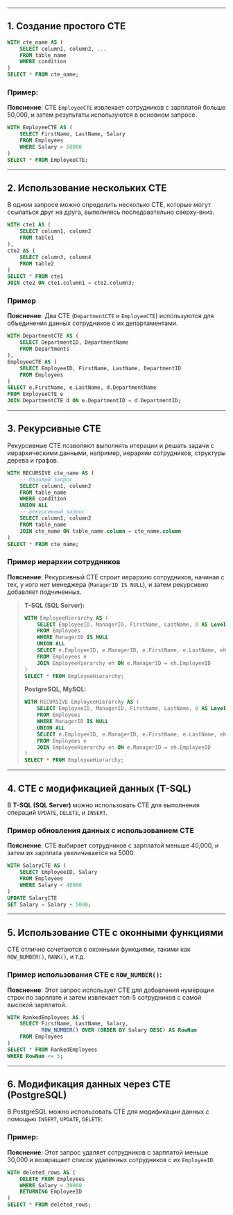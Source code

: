  



---

## 1. **Создание простого CTE**

```sql
WITH cte_name AS (
    SELECT column1, column2, ...
    FROM table_name
    WHERE condition
)
SELECT * FROM cte_name;
```

### Пример:
**Пояснение**: CTE `EmployeeCTE` извлекает сотрудников с зарплатой больше 50,000, и затем результаты используются в основном запросе.

```sql
WITH EmployeeCTE AS (
    SELECT FirstName, LastName, Salary
    FROM Employees
    WHERE Salary > 50000
)
SELECT * FROM EmployeeCTE;
```


---

## 2. **Использование нескольких CTE**

В одном запросе можно определить несколько CTE, которые могут ссылаться друг на друга, выполняясь последовательно сверху-вниз.

```sql
WITH cte1 AS (
    SELECT column1, column2
    FROM table1
),
cte2 AS (
    SELECT column3, column4
    FROM table2
)
SELECT * FROM cte1
JOIN cte2 ON cte1.column1 = cte2.column3;
```

### Пример
**Пояснение**: Два CTE (`DepartmentCTE` и `EmployeeCTE`) используются для объединения данных сотрудников с их департаментами.

```sql
WITH DepartmentCTE AS (
    SELECT DepartmentID, DepartmentName
    FROM Departments
),
EmployeeCTE AS (
    SELECT EmployeeID, FirstName, LastName, DepartmentID
    FROM Employees
)
SELECT e.FirstName, e.LastName, d.DepartmentName
FROM EmployeeCTE e
JOIN DepartmentCTE d ON e.DepartmentID = d.DepartmentID;
```

---

## 3. **Рекурсивные CTE**

Рекурсивные CTE позволяют выполнять итерации и решать задачи с иерархическими данными, например, иерархии сотрудников, структуры дерева и графов.

```sql
WITH RECURSIVE cte_name AS (
    -- базовый запрос
    SELECT column1, column2
    FROM table_name
    WHERE condition
    UNION ALL
    -- рекурсивный запрос
    SELECT column1, column2
    FROM table_name
    JOIN cte_name ON table_name.column = cte_name.column
)
SELECT * FROM cte_name;
```

### Пример иерархии сотрудников
**Пояснение**: Рекурсивный CTE строит иерархию сотрудников, начиная с тех, у кого нет менеджера (`ManagerID IS NULL`), и затем рекурсивно добавляет подчиненных.

> **T-SQL (SQL Server):**
> ```sql
> WITH EmployeeHierarchy AS (
>     SELECT EmployeeID, ManagerID, FirstName, LastName, 0 AS Level
>     FROM Employees
>     WHERE ManagerID IS NULL
>     UNION ALL
>     SELECT e.EmployeeID, e.ManagerID, e.FirstName, e.LastName, eh.Level + 1
>     FROM Employees e
>     JOIN EmployeeHierarchy eh ON e.ManagerID = eh.EmployeeID
> )
> SELECT * FROM EmployeeHierarchy;
> ```
> 
> **PostgreSQL, MySQL:**
> ```sql
> WITH RECURSIVE EmployeeHierarchy AS (
>     SELECT EmployeeID, ManagerID, FirstName, LastName, 0 AS Level
>     FROM Employees
>     WHERE ManagerID IS NULL
>     UNION ALL
>     SELECT e.EmployeeID, e.ManagerID, e.FirstName, e.LastName, eh.Level + 1
>     FROM Employees e
>     JOIN EmployeeHierarchy eh ON e.ManagerID = eh.EmployeeID
> )
> SELECT * FROM EmployeeHierarchy;
> ```

---

## 4. **CTE с модификацией данных (T-SQL)**

В **T-SQL (SQL Server)** можно использовать CTE для выполнения операций `UPDATE`, `DELETE`, и `INSERT`.

### Пример обновления данных с использованием CTE
**Пояснение**: CTE выбирает сотрудников с зарплатой меньше 40,000, и затем их зарплата увеличивается на 5000.

```sql
WITH SalaryCTE AS (
    SELECT EmployeeID, Salary
    FROM Employees
    WHERE Salary < 40000
)
UPDATE SalaryCTE
SET Salary = Salary + 5000;
```

---

## 5. **Использование CTE с оконными функциями**

CTE отлично сочетаются с оконными функциями, такими как `ROW_NUMBER()`, `RANK()`, и т.д.

### Пример использования CTE с `ROW_NUMBER()`:
**Пояснение**: Этот запрос использует CTE для добавления нумерации строк по зарплате и затем извлекает топ-5 сотрудников с самой высокой зарплатой.

```sql
WITH RankedEmployees AS (
    SELECT FirstName, LastName, Salary,
           ROW_NUMBER() OVER (ORDER BY Salary DESC) AS RowNum
    FROM Employees
)
SELECT * FROM RankedEmployees
WHERE RowNum <= 5;
```

---

## 6. **Модификация данных через CTE (PostgreSQL)**

В PostgreSQL можно использовать CTE для модификации данных с помощью `INSERT`, `UPDATE`, `DELETE`:

### Пример:
**Пояснение**: Этот запрос удаляет сотрудников с зарплатой меньше 30,000 и возвращает список удаленных сотрудников с их `EmployeeID`.

```sql
WITH deleted_rows AS (
    DELETE FROM Employees
    WHERE Salary < 30000
    RETURNING EmployeeID
)
SELECT * FROM deleted_rows;
```


